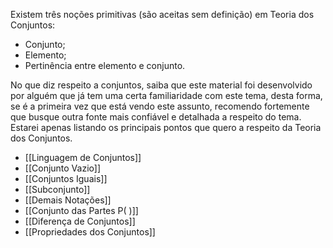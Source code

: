 Existem três noções primitivas (são aceitas sem definição) em Teoria dos Conjuntos:

- Conjunto;
- Elemento;
- Pertinência entre elemento e conjunto.

No que diz respeito a conjuntos, saiba que este material foi desenvolvido por alguém que já tem uma certa familiaridade com este tema, desta forma, se é a primeira vez que está vendo este assunto, recomendo fortemente que busque outra fonte mais confiável e detalhada a respeito do tema. Estarei apenas listando os principais pontos que quero a respeito da Teoria dos Conjuntos.

- [[Linguagem de Conjuntos]]
- [[Conjunto Vazio]]
- [[Conjuntos Iguais]]
- [[Subconjunto]]
- [[Demais Notações]]
- [[Conjunto das Partes P( )]]
- [[Diferença de Conjuntos]]
- [[Propriedades dos Conjuntos]]